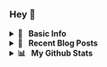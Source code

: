### Hey 👋

<details>
  <summary><b>📒 &nbsp; Basic Info</b></summary>  
  
  #### I'm Nabil, FullStack Dev(Frontend)
  #### Languages and Tools:
  <img align="left" alt="JavaScript" width="26px" src="https://cdn.jsdelivr.net/gh/devicons/devicon/icons/javascript/javascript-original.svg" style="padding-right:10px;" />
  <img align="left" alt="Typescript" width="26px" src="https://cdn.jsdelivr.net/gh/devicons/devicon/icons/typescript/typescript-original.svg" style="padding-right:10px;" />
  <img align="left" alt="React" width="26px" src="https://cdn.jsdelivr.net/gh/devicons/devicon/icons/react/react-original.svg" style="padding-right:10px;" />
  <img align="left" alt="NextJS" width="26px" src="https://cdn.jsdelivr.net/gh/devicons/devicon/icons/nextjs/nextjs-original.svg" style="padding-right:10px;" />
  <img align="left" alt="Redux" width="26px" src="https://cdn.jsdelivr.net/gh/devicons/devicon/icons/redux/redux-original.svg" style="padding-right:10px;"  />
  <img align="left" alt="Node.js" width="26px" src="https://cdn.jsdelivr.net/gh/devicons/devicon/icons/nodejs/nodejs-original.svg" style="padding-right:10px;" /> 
  <img align="left" alt="Firebase" width="26px" src="https://cdn.jsdelivr.net/gh/devicons/devicon/icons/firebase/firebase-plain.svg" style="padding-right:10px;"  /><img align="left" alt="AWS" width="26px" src="https://cdn.jsdelivr.net/gh/devicons/devicon/icons/amazonwebservices/amazonwebservices-original.svg" style="padding-right:10px;"  />          
  <img align="left" alt="HTML5" width="26px" src="https://cdn.jsdelivr.net/gh/devicons/devicon/icons/html5/html5-original.svg" style="padding-right:10px;" />
  <img align="left" alt="CSS3" width="26px" src="https://cdn.jsdelivr.net/gh/devicons/devicon/icons/css3/css3-original.svg" style="padding-right:10px;" />
  <img align="left" alt="Sass" width="26px" src="https://cdn.jsdelivr.net/gh/devicons/devicon/icons/sass/sass-original.svg" style="padding-right:10px;" />
  <img align="left" alt="Git" width="26px" src="https://cdn.jsdelivr.net/gh/devicons/devicon/icons/git/git-original.svg" style="padding-right:10px;" />
  <img align="left" alt="Visual Studio Code" width="26px" src="https://cdn.jsdelivr.net/gh/devicons/devicon/icons/vscode/vscode-original.svg" style="padding-right:10px;"/>  
  <br />
  <br />
</details>


<details>
  <summary><b>📕 &nbsp; Recent Blog Posts</b></summary>
  <br/>

<!-- BLOG-POST-LIST:START -->
- [Integrating Stellar with Next.js, Nuxt 3 and SvelteKit](https://dev.to/arndom/integrating-stellar-with-nextjs-nuxt-3-and-sveltekit-2f4c)
- [Net Gala: Netlify Img Transforms](https://dev.to/arndom/net-gala-web-edition-143f)
- [WebDev Docs Workflow](https://dev.to/arndom/webdevdocs-workflow-46p0)
- [Recreating a GIF with CSS: Earth Day Edition](https://dev.to/arndom/recreating-a-gif-with-css-earth-day-edition-3f5a)
- [Rewrite Movie/TV endings with AI](https://dev.to/arndom/ending-maker-ai-5aeo)
<!-- BLOG-POST-LIST:END -->
▶️ [more blog posts...](https://dev.to/arndom)
</details>


<details>
  <summary><b>📊 &nbsp; My Github Stats</b></summary>
  <br/>

[![](https://raw.githubusercontent.com/arndom/arndom/main/profile-summary-card-output/github_dark/0-profile-details.svg)](https://github.com/vn7n24fzkq/github-profile-summary-cards)
[![](https://raw.githubusercontent.com/arndom/arndom/main/profile-summary-card-output/github_dark/1-repos-per-language.svg)](https://github.com/vn7n24fzkq/github-profile-summary-cards) [![](https://raw.githubusercontent.com/arndom/arndom/main/profile-summary-card-output/github_dark/2-most-commit-language.svg)](https://github.com/vn7n24fzkq/github-profile-summary-cards)
[![](https://raw.githubusercontent.com/arndom/arndom/main/profile-summary-card-output/github_dark/3-stats.svg)](https://github.com/vn7n24fzkq/github-profile-summary-cards) [![](https://raw.githubusercontent.com/arndom/arndom/main/profile-summary-card-output/github_dark/4-productive-time.svg)](https://github.com/vn7n24fzkq/github-profile-summary-cards)

</details>
